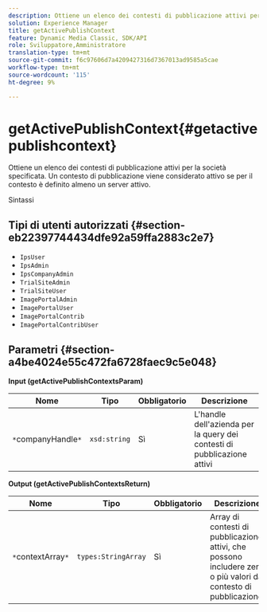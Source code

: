 ```yaml
---
description: Ottiene un elenco dei contesti di pubblicazione attivi per la società specificata. Un contesto di pubblicazione viene considerato attivo se per il contesto è definito almeno un server attivo.
solution: Experience Manager
title: getActivePublishContext
feature: Dynamic Media Classic, SDK/API
role: Sviluppatore,Amministratore
translation-type: tm+mt
source-git-commit: f6c97606d7a4209427316d7367013ad9585a5cae
workflow-type: tm+mt
source-wordcount: '115'
ht-degree: 9%

---
```



# getActivePublishContext{#getactivepublishcontext}

Ottiene un elenco dei contesti di pubblicazione attivi per la società specificata. Un contesto di pubblicazione viene considerato attivo se per il contesto è definito almeno un server attivo.

Sintassi

## Tipi di utenti autorizzati {#section-eb22397744434dfe92a59ffa2883c2e7}

* `IpsUser`
* `IpsAdmin`
* `IpsCompanyAdmin`
* `TrialSiteAdmin`
* `TrialSiteUser`
* `ImagePortalAdmin`
* `ImagePortalUser`
* `ImagePortalContrib`
* `ImagePortalContribUser`

## Parametri {#section-a4be4024e55c472fa6728faec9c5e048}

**Input (getActivePublishContextsParam)**

| Nome | Tipo | Obbligatorio | Descrizione |
|---|---|---|---|
| `*`companyHandle`*` | `xsd:string` | Sì | L&#39;handle dell&#39;azienda per la query dei contesti di pubblicazione attivi |

**Output (getActivePublishContextsReturn)**

| Nome | Tipo | Obbligatorio | Descrizione |
|---|---|---|---|
| `*`contextArray`*` | `types:StringArray` | Sì | Array di contesti di pubblicazione attivi, che possono includere zero o più valori dal contesto di pubblicazione. |

